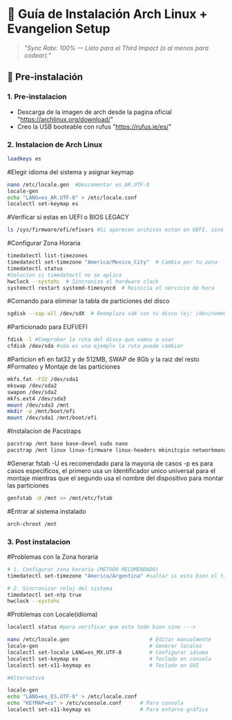 # 🚀 Guía de Instalación Arch Linux + Evangelion Setup  

> *"Sync Rate: 100% — Listo para el Third Impact (o al menos para codear)."*  

## 🔧 **Pre-instalación**  
### 1. Pre-instalacion 
- Descarga de la imagen de arch desde la pagina oficial "https://archlinux.org/download/"
- Creo la USB booteable con rufus "https://rufus.ie/es/"

### 2. Instalacion de Arch Linux
```bash
loadkeys es
```
  #Elegir idioma del sistema y asignar keymap
```bash 
nano /etc/locale.gen  #Descomentar es_AR.UTF-8
locale-gen
echo "LANG=es_AR.UTF-8" > /etc/locale.conf
localectl set-keymap es
```
  #Verificar si estas en UEFI o BIOS LEGACY
```bash
ls /sys/firmware/efi/efivars #Si aparecen archivos estan en UEFI, sino aparecen archivos estas en BIOS LEGACY
```
  #Configurar Zona Horaria
```bash
timedatectl list-timezones
timedatectl set-timezone "America/Mexico_City"  # Cambia por tu zona
timedatectl status
#Solucion si timedatectl no se aplica
hwclock --systohc  # Sincroniza el hardware clock
systemctl restart systemd-timesyncd  # Reinicia el servicio de hora
```
  #Comando para eliminar la tabla de particiones del disco
```bash
sgdisk --zap-all /dev/sdX  # Reemplaza sdX con tu disco (ej: /dev/nvme0n1 o /dev/sda)
```
  #Particionado para EUFI/EFI
```bash
fdisk -l #Comprobar la ruta del disco que vamos a usar 
cfdisk /dev/sda #sda es una ejemplo la ruta puede cambiar
```
  #Particion efi en fat32 y de 512MB, SWAP de 8Gb y la raiz del resto
  #Formateo y Montaje de las particiones
```bash
mkfs.fat -F32 /dev/sda1
mkswap /dev/sda2
swapon /dev/sda2
mkfs.ext4 /dev/sda3
mount /dev/sda3 /mnt
mkdir -p /mnt/boot/efi
mount /dev/sda1 /mnt/boot/efi  
```
#Instalacion de Pacstraps 
```bash
pacstrap /mnt base base-devel sudo nano
pacstrap /mnt linux linux-firmware linux-headers mkinitcpio networkmanager grub wpa_supplicant
```
#Generar fstab
-U es recomendado para la mayoria de casos -p es para casos especificos, el primero usa un Identificador unico universal para el montaje mientras que el segundo usa el nombre del dispositivo para montar las particiones 
```bash
genfstab -U /mnt >> /mnt/etc/fstab
```
#Entrar al sistema instalado
```bash
arch-chroot /mnt
```
### 3. Post instalacion 
#Problemas con la Zona horaria
```bash
# 1. Configurar zona horaria (MÉTODO RECOMENDADO)
timedatectl set-timezone "America/Argentina" #saltar si esta bien el timezone

# 2. Sincronizar reloj del sistema
timedatectl set-ntp true
hwclock --systohc
```
#Problemas con Locale(idioma)
```bash
localectl status #para verificar que esta todo bien sino --->

nano /etc/locale.gen                          # Editar manualmente
locale-gen                                    # Generar locales
localectl set-locale LANG=es_MX.UTF-8         # Configurar idioma
localectl set-keymap es                       # Teclado en consola
localectl set-x11-keymap es                   # Teclado en GUI

#Alternativa

locale-gen
echo "LANG=es_ES.UTF-8" > /etc/locale.conf
echo "KEYMAP=es" > /etc/vconsole.conf      # Para consola
localectl set-x11-keymap es                # Para entorno gráfico
```


